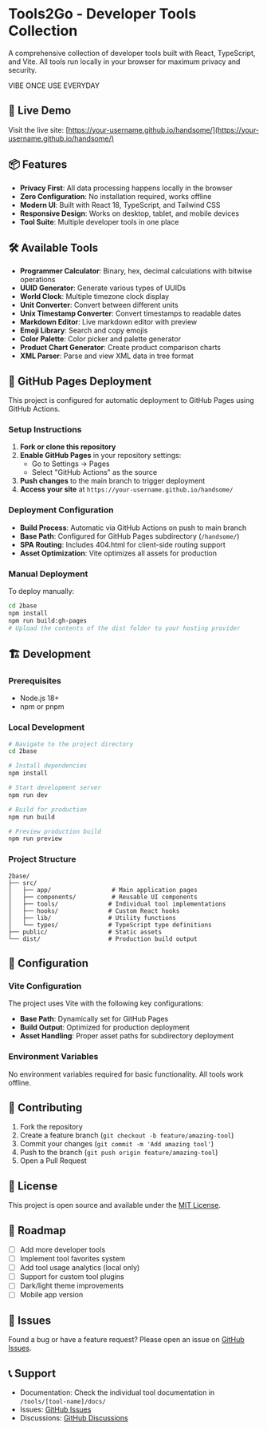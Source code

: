 # Tools2Go - Developer Tools Collection

A comprehensive collection of developer tools built with React, TypeScript, and Vite. All tools run locally in your browser for maximum privacy and security.

VIBE ONCE USE EVERYDAY

## 🚀 Live Demo

Visit the live site: [https://your-username.github.io/handsome/](https://your-username.github.io/handsome/)

## 📦 Features

- **Privacy First**: All data processing happens locally in the browser
- **Zero Configuration**: No installation required, works offline
- **Modern UI**: Built with React 18, TypeScript, and Tailwind CSS
- **Responsive Design**: Works on desktop, tablet, and mobile devices
- **Tool Suite**: Multiple developer tools in one place

## 🛠️ Available Tools

- **Programmer Calculator**: Binary, hex, decimal calculations with bitwise operations
- **UUID Generator**: Generate various types of UUIDs
- **World Clock**: Multiple timezone clock display
- **Unit Converter**: Convert between different units
- **Unix Timestamp Converter**: Convert timestamps to readable dates
- **Markdown Editor**: Live markdown editor with preview
- **Emoji Library**: Search and copy emojis
- **Color Palette**: Color picker and palette generator
- **Product Chart Generator**: Create product comparison charts
- **XML Parser**: Parse and view XML data in tree format

## 🚀 GitHub Pages Deployment

This project is configured for automatic deployment to GitHub Pages using GitHub Actions.

### Setup Instructions

1. **Fork or clone this repository**
2. **Enable GitHub Pages** in your repository settings:
   - Go to Settings → Pages
   - Select "GitHub Actions" as the source
3. **Push changes** to the main branch to trigger deployment
4. **Access your site** at `https://your-username.github.io/handsome/`

### Deployment Configuration

- **Build Process**: Automatic via GitHub Actions on push to main branch
- **Base Path**: Configured for GitHub Pages subdirectory (`/handsome/`)
- **SPA Routing**: Includes 404.html for client-side routing support
- **Asset Optimization**: Vite optimizes all assets for production

### Manual Deployment

To deploy manually:

```bash
cd 2base
npm install
npm run build:gh-pages
# Upload the contents of the dist folder to your hosting provider
```

## 🏗️ Development

### Prerequisites

- Node.js 18+ 
- npm or pnpm

### Local Development

```bash
# Navigate to the project directory
cd 2base

# Install dependencies
npm install

# Start development server
npm run dev

# Build for production
npm run build

# Preview production build
npm run preview
```

### Project Structure

```
2base/
├── src/
│   ├── app/                 # Main application pages
│   ├── components/          # Reusable UI components
│   ├── tools/              # Individual tool implementations
│   ├── hooks/              # Custom React hooks
│   ├── lib/                # Utility functions
│   └── types/              # TypeScript type definitions
├── public/                 # Static assets
└── dist/                   # Production build output
```

## 🔧 Configuration

### Vite Configuration

The project uses Vite with the following key configurations:
- **Base Path**: Dynamically set for GitHub Pages
- **Build Output**: Optimized for production deployment
- **Asset Handling**: Proper asset paths for subdirectory deployment

### Environment Variables

No environment variables required for basic functionality. All tools work offline.

## 🤝 Contributing

1. Fork the repository
2. Create a feature branch (`git checkout -b feature/amazing-tool`)
3. Commit your changes (`git commit -m 'Add amazing tool'`)
4. Push to the branch (`git push origin feature/amazing-tool`)
5. Open a Pull Request

## 📝 License

This project is open source and available under the [MIT License](LICENSE).

## 🎯 Roadmap

- [ ] Add more developer tools
- [ ] Implement tool favorites system
- [ ] Add tool usage analytics (local only)
- [ ] Support for custom tool plugins
- [ ] Dark/light theme improvements
- [ ] Mobile app version

## 🐛 Issues

Found a bug or have a feature request? Please open an issue on [GitHub Issues](https://github.com/your-username/handsome/issues).

## 📞 Support

- Documentation: Check the individual tool documentation in `/tools/[tool-name]/docs/`
- Issues: [GitHub Issues](https://github.com/your-username/handsome/issues)
- Discussions: [GitHub Discussions](https://github.com/your-username/handsome/discussions) 